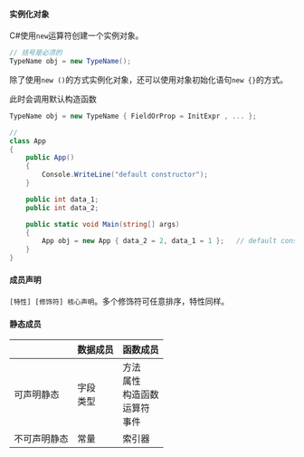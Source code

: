 #### 实例化对象

C#使用`new`运算符创建一个实例对象。

```c#
// 括号是必须的
TypeName obj = new TypeName();
```

除了使用`new ()`的方式实例化对象，还可以使用对象初始化语句`new {}`的方式。

此时会调用默认构造函数

```c#
TypeName obj = new TypeName { FieldOrProp = InitExpr , ... };

// 
class App
{
    public App()
    {
        Console.WriteLine("default constructor");
    }

    public int data_1;
    public int data_2;

    public static void Main(string[] args)
    {
        App obj = new App { data_2 = 2, data_1 = 1 };	// default constructor
    }
}
```

#### 成员声明

`[特性] [修饰符] 核心声明`。多个修饰符可任意排序，特性同样。

#### 静态成员

|              | 数据成员       | 函数成员                                           |
| ------------ | -------------- | -------------------------------------------------- |
| 可声明静态   | 字段<br />类型 | 方法<br />属性<br />构造函数<br />运算符<br />事件 |
| 不可声明静态 | 常量           | 索引器                                             |



